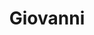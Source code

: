 ---
title: Giovanni
phone: (408) 288-7436
website: http://jsco.net/property/giovanni-center/
management: John Stewart Company
tags: []
---